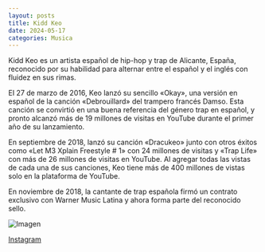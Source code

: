 ```yaml
---
layout: posts
title: Kidd Keo
date: 2024-05-17
categories: Musica
---
```


Kidd Keo es un artista español de hip-hop y trap de Alicante, España, reconocido por su habilidad para alternar entre el español y el inglés con fluidez en sus rimas.

EI 27 de marzo de 2016, Keo lanzó su sencillo «Okay», una versión en español de la canción «Debrouillard» del trampero francés Damso. Esta canción se convirtió en una buena referencia del género trap en español, y pronto alcanzó más de 19 millones de visitas en YouTube durante el primer año de su lanzamiento.

En septiembre de 2018, lanzó su canción «Dracukeo» junto con otros éxitos como «Let M3 Xplain Freestyle # 1» con 24 millones de visitas y «Trap Life» con más de 26 millones de visitas en YouTube. Al agregar todas las vistas de cada una de sus canciones, Keo tiene más de 400 millones de vistas solo en la plataforma de YouTube.

En noviembre de 2018, la cantante de trap española firmó un contrato exclusivo con Warner Music Latina y ahora forma parte del reconocido sello.

![Imagen](https://estaticos-cdn.prensaiberica.es/clip/9d9d771e-e839-45f5-b0a9-0f37eb8b89a6_16-9-aspect-ratio_default_0.jpg)

[Instagram](https://www.instagram.com/thekiddkeo/)